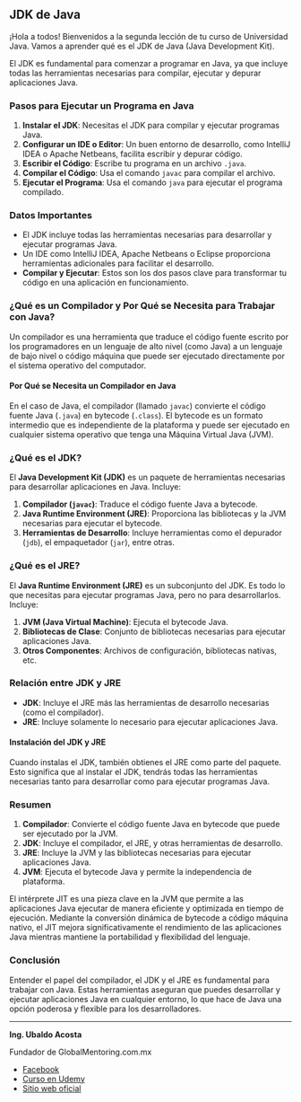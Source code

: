 ## JDK de Java

¡Hola a todos! Bienvenidos a la segunda lección de tu curso de Universidad Java. Vamos a aprender qué es el JDK de Java (Java Development Kit).

El JDK es fundamental para comenzar a programar en Java, ya que incluye todas las herramientas necesarias para compilar, ejecutar y depurar aplicaciones Java.

### Pasos para Ejecutar un Programa en Java

1. **Instalar el JDK**: Necesitas el JDK para compilar y ejecutar programas Java.
2. **Configurar un IDE o Editor**: Un buen entorno de desarrollo, como IntelliJ IDEA o Apache Netbeans, facilita escribir y depurar código.
3. **Escribir el Código**: Escribe tu programa en un archivo `.java`.
4. **Compilar el Código**: Usa el comando `javac` para compilar el archivo.
5. **Ejecutar el Programa**: Usa el comando `java` para ejecutar el programa compilado.

### Datos Importantes

- El JDK incluye todas las herramientas necesarias para desarrollar y ejecutar programas Java.
- Un IDE como IntelliJ IDEA, Apache Netbeans o Eclipse proporciona herramientas adicionales para facilitar el desarrollo.
- **Compilar y Ejecutar**: Estos son los dos pasos clave para transformar tu código en una aplicación en funcionamiento.

### ¿Qué es un Compilador y Por Qué se Necesita para Trabajar con Java?

Un compilador es una herramienta que traduce el código fuente escrito por los programadores en un lenguaje de alto nivel (como Java) a un lenguaje de bajo nivel o código máquina que puede ser ejecutado directamente por el sistema operativo del computador.

#### Por Qué se Necesita un Compilador en Java

En el caso de Java, el compilador (llamado `javac`) convierte el código fuente Java (`.java`) en bytecode (`.class`). El bytecode es un formato intermedio que es independiente de la plataforma y puede ser ejecutado en cualquier sistema operativo que tenga una Máquina Virtual Java (JVM).

### ¿Qué es el JDK?

El **Java Development Kit (JDK)** es un paquete de herramientas necesarias para desarrollar aplicaciones en Java. Incluye:

1. **Compilador (`javac`)**: Traduce el código fuente Java a bytecode.
2. **Java Runtime Environment (JRE)**: Proporciona las bibliotecas y la JVM necesarias para ejecutar el bytecode.
3. **Herramientas de Desarrollo**: Incluye herramientas como el depurador (`jdb`), el empaquetador (`jar`), entre otras.

### ¿Qué es el JRE?

El **Java Runtime Environment (JRE)** es un subconjunto del JDK. Es todo lo que necesitas para ejecutar programas Java, pero no para desarrollarlos. Incluye:

1. **JVM (Java Virtual Machine)**: Ejecuta el bytecode Java.
2. **Bibliotecas de Clase**: Conjunto de bibliotecas necesarias para ejecutar aplicaciones Java.
3. **Otros Componentes**: Archivos de configuración, bibliotecas nativas, etc.

### Relación entre JDK y JRE

- **JDK**: Incluye el JRE más las herramientas de desarrollo necesarias (como el compilador).
- **JRE**: Incluye solamente lo necesario para ejecutar aplicaciones Java.

#### Instalación del JDK y JRE

Cuando instalas el JDK, también obtienes el JRE como parte del paquete. Esto significa que al instalar el JDK, tendrás todas las herramientas necesarias tanto para desarrollar como para ejecutar programas Java.

### Resumen

1. **Compilador**: Convierte el código fuente Java en bytecode que puede ser ejecutado por la JVM.
2. **JDK**: Incluye el compilador, el JRE, y otras herramientas de desarrollo.
3. **JRE**: Incluye la JVM y las bibliotecas necesarias para ejecutar aplicaciones Java.
4. **JVM**: Ejecuta el bytecode Java y permite la independencia de plataforma.

El intérprete JIT es una pieza clave en la JVM que permite a las aplicaciones Java ejecutar de manera eficiente y optimizada en tiempo de ejecución. Mediante la conversión dinámica de bytecode a código máquina nativo, el JIT mejora significativamente el rendimiento de las aplicaciones Java mientras mantiene la portabilidad y flexibilidad del lenguaje.

### Conclusión

Entender el papel del compilador, el JDK y el JRE es fundamental para trabajar con Java. Estas herramientas aseguran que puedes desarrollar y ejecutar aplicaciones Java en cualquier entorno, lo que hace de Java una opción poderosa y flexible para los desarrolladores.

---

**Ing. Ubaldo Acosta**

Fundador de GlobalMentoring.com.mx

- [Facebook](https://www.facebook.com/globalmentoring)
- [Curso en Udemy](https://www.udemy.com/course/universidad-java-especialista-en-java-desde-cero-a-master/?referralCode=0043E40744C87459591E)
- [Sitio web oficial](https://www.globalmentoring.com.mx/)

